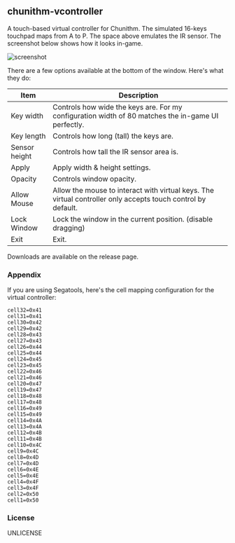 chunithm-vcontroller
---

A touch-based virtual controller for Chunithm. The simulated 16-keys touchpad maps from A to P. The space above emulates the IR sensor. The screenshot below shows how it looks in-game. 

![screenshot](https://raw.githubusercontent.com/Nat-Lab/chunithm-vcontroller/master/doc/screenshot.png)

There are a few options available at the bottom of the window. Here's what they do:

Item|Description
---|---
Key width|Controls how wide the keys are. For my configuration width of 80 matches the in-game UI perfectly.
Key length|Controls how long (tall) the keys are.
Sensor height|Controls how tall the IR sensor area is.
Apply|Apply width & height settings. 
Opacity|Controls window opacity.
Allow Mouse|Allow the mouse to interact with virtual keys. The virtual controller only accepts touch control by default. 
Lock Window|Lock the window in the current position. (disable dragging)
Exit|Exit.

Downloads are available on the release page.

### Appendix

If you are using Segatools, here's the cell mapping configuration for the virtual controller:

```
cell32=0x41
cell31=0x41
cell30=0x42
cell29=0x42
cell28=0x43
cell27=0x43
cell26=0x44
cell25=0x44
cell24=0x45
cell23=0x45
cell22=0x46
cell21=0x46
cell20=0x47
cell19=0x47
cell18=0x48
cell17=0x48
cell16=0x49
cell15=0x49
cell14=0x4A
cell13=0x4A
cell12=0x4B
cell11=0x4B
cell10=0x4C
cell9=0x4C
cell8=0x4D
cell7=0x4D
cell6=0x4E
cell5=0x4E
cell4=0x4F
cell3=0x4F
cell2=0x50
cell1=0x50
```

### License

UNLICENSE
